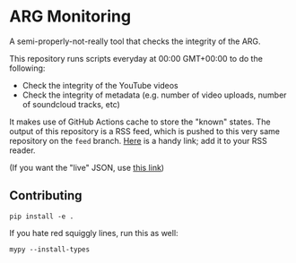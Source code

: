 # ARG Monitoring

A semi-properly-not-really tool that checks the integrity of the ARG.

This repository runs scripts everyday at 00:00 GMT+00:00 to do the
following:
- Check the integrity of the YouTube videos
- Check the integrity of metadata (e.g. number of video uploads,
  number of soundcloud tracks, etc)

It makes use of GitHub Actions cache to store the "known" states. The
output of this repository is a RSS feed, which is pushed to this very
same repository on the `feed`
branch. [Here](https://raw.githubusercontent.com/neuro-arg/arg-monitoring/publish/atom.xml)
is a handy link; add it to your RSS reader.

(If you want the "live" JSON, use [this
link](https://raw.githubusercontent.com/neuro-arg/arg-monitoring/publish/cache.json))

## Contributing

``` text
pip install -e .
```

If you hate red squiggly lines, run this as well:

``` text
mypy --install-types
```
